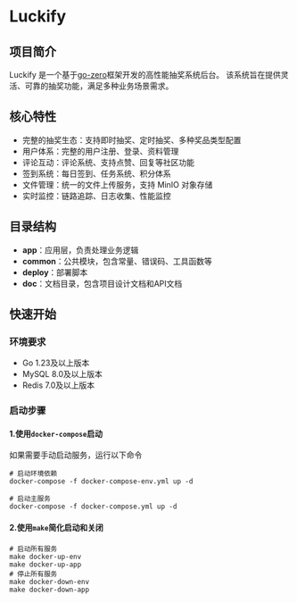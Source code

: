 # Luckify

## 项目简介
Luckify 是一个基于[go-zero](https://github.com/zeromicro/go-zero)框架开发的高性能抽奖系统后台。
该系统旨在提供灵活、可靠的抽奖功能，满足多种业务场景需求。

## 核心特性
- 完整的抽奖生态：支持即时抽奖、定时抽奖、多种奖品类型配置
- 用户体系：完整的用户注册、登录、资料管理
- 评论互动：评论系统、支持点赞、回复等社区功能
- 签到系统：每日签到、任务系统、积分体系
- 文件管理：统一的文件上传服务，支持 MinIO 对象存储
- 实时监控：链路追踪、日志收集、性能监控

## 目录结构
- **app**：应用层，负责处理业务逻辑
- **common**：公共模块，包含常量、错误码、工具函数等
- **deploy**：部署脚本
- **doc**：文档目录，包含项目设计文档和API文档

## 快速开始
### 环境要求

- Go 1.23及以上版本
- MySQL 8.0及以上版本
- Redis 7.0及以上版本

### 启动步骤
#### 1.使用`docker-compose`启动
如果需要手动启动服务，运行以下命令
```shell
# 启动环境依赖
docker-compose -f docker-compose-env.yml up -d

# 启动主服务
docker-compose -f docker-compose.yml up -d
```

#### 2.使用`make`简化启动和关闭
```shell
# 启动所有服务
make docker-up-env
make docker-up-app
# 停止所有服务
make docker-down-env
make docker-down-app
```